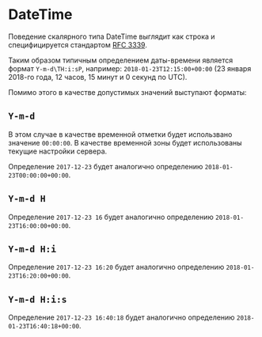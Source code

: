 # DateTime

Поведение скалярного типа DateTime выглядит как строка и
специфицируется стандартом [RFC 3339](https://www.ietf.org/rfc/rfc3339.txt). 

Таким образом типичным определением даты-времени является 
формат `Y-m-d\TH:i:sP`, например: `2018-01-23T12:15:00+00:00` 
(23 января 2018-го года, 12 часов, 15 минут и 0 секунд по UTC). 

Помимо этого в качестве допустимых значений выступают форматы:

## `Y-m-d`

В этом случае в качестве временной отметки будет использвано 
значение `00:00:00`. В качестве временной зоны будет использованы 
текущие настройки сервера.

Определение `2017-12-23` будет аналогично 
определению `2018-01-23T00:00:00+00:00`.

## `Y-m-d H`

Определение `2017-12-23 16` будет аналогично 
определению `2018-01-23T16:00:00+00:00`.

## `Y-m-d H:i`

Определение `2017-12-23 16:20` будет аналогично 
определению `2018-01-23T16:20:00+00:00`.

## `Y-m-d H:i:s`

Определение `2017-12-23 16:40:18` будет аналогично 
определению `2018-01-23T16:40:18+00:00`. 

